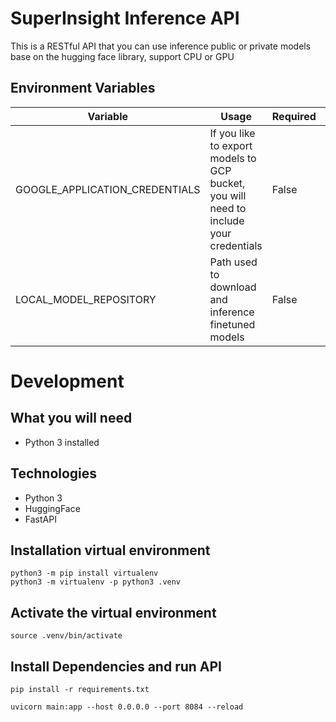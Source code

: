 # SuperInsight Inference API
This is a RESTful API that you can use inference public or private models base on the hugging face library, support CPU or GPU


## Environment Variables 
Variable | Usage | Required | Default
--- | --- | --- | ---
GOOGLE_APPLICATION_CREDENTIALS | If you like to export models to GCP bucket, you will need to include your credentials | False | None
LOCAL_MODEL_REPOSITORY | Path used to download and inference finetuned models | False | ./models


# Development

## What you will need
* Python 3 installed

## Technologies
* Python 3
* HuggingFace
* FastAPI

## Installation virtual environment
```
python3 -m pip install virtualenv
python3 -m virtualenv -p python3 .venv
```

## Activate the virtual environment
```
source .venv/bin/activate
```

## Install Dependencies and run API
```
pip install -r requirements.txt
```
```
uvicorn main:app --host 0.0.0.0 --port 8084 --reload
```